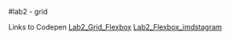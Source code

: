 #lab2 - grid


Links to Codepen
[Lab2_Grid_Flexbox](https://codepen.io/Eleni_1/pen/JzEbXp)
[Lab2_Flexbox_imdstagram](https://codepen.io/Eleni_1/pen/OqMxWz)
